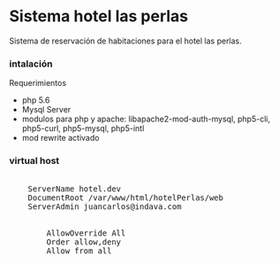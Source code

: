 # Sistema hotel las perlas 
Sistema de reservación de habitaciones para el hotel las perlas.

### intalación
Requerimientos

* php 5.6
* Mysql Server 
* modulos para php y apache: libapache2-mod-auth-mysql, php5-cli, php5-curl, php5-mysql, php5-intl
* mod rewrite activado

### virtual host

<pre>
    <VirtualHost *:80>
    ServerName hotel.dev
    DocumentRoot /var/www/html/hotelPerlas/web
    ServerAdmin juancarlos@indava.com

    <Directory /var/www/html/hotelPerlas >
        AllowOverride All
        Order allow,deny
        Allow from all
    </Directory>
    </VirtualHost>
</pre>
